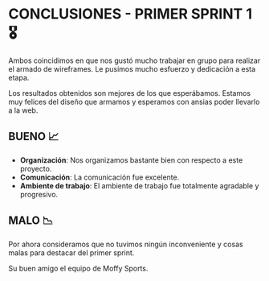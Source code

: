 # CONCLUSIONES - PRIMER SPRINT 1 🎖️

Ambos coincidimos en que nos gustó mucho trabajar en grupo para realizar el armado de wireframes. Le pusimos mucho esfuerzo y dedicación a esta etapa.

Los resultados obtenidos son mejores de los que esperábamos. Estamos muy felices del diseño que armamos y esperamos con ansias poder llevarlo a la web.

## BUENO 📈

- **Organización**: Nos organizamos bastante bien con respecto a este proyecto.
- **Comunicación**: La comunicación fue excelente.
- **Ambiente de trabajo**: El ambiente de trabajo fue totalmente agradable y progresivo.

## MALO 📉

Por ahora consideramos que no tuvimos ningún inconveniente y cosas malas para destacar del primer sprint.

Su buen amigo el equipo de Moffy Sports.